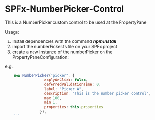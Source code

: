 # SPFx-NumberPicker-Control
This is a NumberPicker custom control to be used at the PropertyPane

Usage:
1. Install dependencies with the command **_npm install_**
2. import the numberPicker.ts file on your SPFx project
3. create a new Instance of the numberPicker on the PropertyPaneConfiguration:

e.g.
```javascript
	new NumberPicker("picker", {
                  applyOnClick: false,
                  deferredValidationTime: 0,
                  label: "Picker A",
                  description: "This is the number picker control",
                  max:100,
                  min:1,
                  properties: this.properties
                }),
	```

